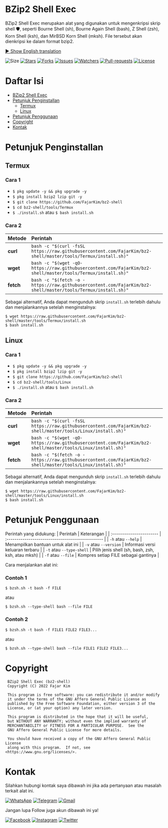 # BZip2 Shell Exec
BZip2 Shell Exec merupakan alat yang digunakan untuk mengenkripsi skrip shell 🛡️, seperti Bourne Shell (sh), Bourne Again Shell (bash), Z Shell (zsh), Korn Shell (ksh), dan MirBSD Korn Shell (mksh). File tersebut akan dienkripsi ke dalam format bzip2.

[▶ Show English translation](https://github.com/FajarKim/bz2-shell/blob/master/README-EN.md)

![Size](https://img.shields.io/github/languages/code-size/FajarKim/bz2-shell?label=BZip2%20Shell%20Exec&style=flat-square&logo=github)
[![Stars](https://img.shields.io/github/stars/FajarKim/bz2-shell?label=Star&style=flat-square&color=red)](https://github.com/FajarKim/bz2-shell/stargazers/)
[![Forks](https://img.shields.io/github/forks/FajarKim/bz2-shell?label=Fork&style=flat-square&color=orange)](https://github.com/FajarKim/bz2-shell/network/members/)
[![Issues](https://img.shields.io/github/issues/FajarKim/bz2-shell?label=Issue&style=flat-square&color=blueviolet)](https://github.com/FajarKim/bz2-shell/issues/)
[![Watchers](https://img.shields.io/github/watchers/FajarKim/bz2-shell?label=Watch&style=flat-square&color=01ffd1)](https://github.com/FajarKim/bz2-shell/watchers/)
[![Pull-requests](https://img.shields.io/github/issues-pr/FajarKim/bz2-shell?label=Pull%20requests&style=flat-square&color=0000ff)](https://github.com/FajarKim/bz2-shell/pull/)
[![License](https://img.shields.io/github/license/FajarKim/bz2-shell?label=License&logo=gnu&style=flat-square)](https://www.gnu.org/licenses/agpl-3.0.html)

# Daftar Isi
- [BZip2 Shell Exec](https://github.com/FajarKim/bz2-shell#bzip2-shell-exec)
- [Petunjuk Penginstallan](https://github.com/FajarKim/bz2-shell#petunjuk-penginstallan)
  - [Termux](https://github.com/FajarKim/bz2-shell#termux)
  - [Linux](https://github.com/FajarKim/bz2-shell#linux)
- [Petunjuk Penggunaan](https://github.com/FajarKim/bz2-shell#petunjuk-penggunaan)
- [Copyright](https://github.com/FajarKim/bz2-shell#copyright)
- [Kontak](https://github.com/FajarKim/bz2-shell#kontak)

# Petunjuk Penginstallan
## Termux
### Cara 1
- `$ pkg update -y && pkg upgrade -y`
- `$ pkg install bzip2 lzip git -y`
- `$ git clone https://github.com/FajarKim/bz2-shell`
- `$ cd bz2-shell/tools/Termux`
- `$ ./install.sh` atau `$ bash install.sh`
### Cara 2
| Metode    | Perintah                                                                                                      |
| :-------- | :------------------------------------------------------------------------------------------------------------ |
| **curl**  | `bash -c "$(curl -fsSL https://raw.githubusercontent.com/FajarKim/bz2-shell/master/tools/Termux/install.sh)"` |
| **wget**  | `bash -c "$(wget -qO- https://raw.githubusercontent.com/FajarKim/bz2-shell/master/tools/Termux/install.sh)"`  |
| **fetch** | `bash -c "$(fetch -o - https://raw.githubusercontent.com/FajarKim/bz2-shell/master/tools/Termux/install.sh)"` |

Sebagai alternatif, Anda dapat mengunduh skrip `install.sh` terlebih dahulu dan menjalankannya setelah menginstalnya:
```text
$ wget https://raw.githubusercontent.com/FajarKim/bz2-shell/master/tools/Termux/install.sh
$ bash install.sh
```
## Linux
### Cara 1
- `$ pkg update -y && pkg upgrade -y`
- `$ pkg install bzip2 lzip git -y`
- `$ git clone https://github.com/FajarKim/bz2-shell`
- `$ cd bz2-shell/tools/Linux`
- `$ ./install.sh` atau `$ bash install.sh`
### Cara 2
| Metode    | Perintah                                                                                                     |
| :-------- | :----------------------------------------------------------------------------------------------------------- |
| **curl**  | `bash -c "$(curl -fsSL https://raw.githubusercontent.com/FajarKim/bz2-shell/master/tools/Linux/install.sh)"` |
| **wget**  | `bash -c "$(wget -qO- https://raw.githubusercontent.com/FajarKim/bz2-shell/master/tools/Linux/install.sh)"`  |
| **fetch** | `bash -c "$(fetch -o - https://raw.githubusercontent.com/FajarKim/bz2-shell/master/tools/Linux/install.sh)"` |

Sebagai alternatif, Anda dapat mengunduh skrip `install.sh` terlebih dahulu dan menjalankannya setelah menginstalnya:
```text
$ wget https://raw.githubusercontent.com/FajarKim/bz2-shell/master/tools/Linux/install.sh
$ bash install.sh
```

# Petunjuk Penggunaan
Perintah yang didukung:
| Perintah                 | Keterangan                                        |
| :----------------------- | :------------------------------------------------ |
| `-h` atau `--help`       | Menampilkan bantuan untuk alat ini                |
| `-v` atau `--version`    | Informasi versi keluaran terbaru                  |
| `-t` atau `--type-shell` | Pilih jenis shell (sh, bash, zsh, ksh, atau mksh) |
| `-f` atau `--file`       | Kompres setiap FILE sebagai gantinya              |

Cara menjalankan alat ini:
### Contoh 1
```text
$ bzsh.sh -t bash -f FILE
```
atau
```text
$ bzsh.sh --type-shell bash --file FILE
```
### Contoh 2
```text
$ bzsh.sh -t bash -f FILE1 FILE2 FILE3...
```
atau
```text
$ bzsh.sh --type-shell bash --file FILE1 FILE2 FILE3...
```

# Copyright
```text
 BZip2 Shell Exec (bz2-shell)
 Copyright (C) 2022 Fajar Kim

 This program is free software: you can redistribute it and/or modify
 it under the terms of the GNU Affero General Public License as
 published by the Free Software Foundation, either version 3 of the
 License, or (at your option) any later version.

 This program is distributed in the hope that it will be useful,
 but WITHOUT ANY WARRANTY; without even the implied warranty of
 MERCHANTABILITY or FITNESS FOR A PARTICULAR PURPOSE.  See the
 GNU Affero General Public License for more details.

 You should have received a copy of the GNU Affero General Public License
 along with this program.  If not, see <https://www.gnu.org/licenses/>.
```

# Kontak
Silahkan hubungi kontak saya dibawah ini jika ada pertanyaan atau masalah terkait alat ini.

[![WhatsApp](https://img.shields.io/badge/WhatsApp-grey?style=plastic&color=202a33&logo=whatsapp)](https://wa.me/6285659850910?text=Hi) 
[![Telegram](https://img.shields.io/badge/Telegram-grey?style=plastic&color=202a33&logo=telegram)](https://t.me/FajarThea) 
[![Gmail](https://img.shields.io/badge/E%20Mail-grey?style=plastic&color=202a33&logo=gmail)](mailto:fajarrkim@gmail.com) 

Jangan lupa Follow juga akun dibawah ini ya!

[![Facebook](https://img.shields.io/badge/Facebook-grey?style=plastic&color=202a33&logo=facebook)](https://www.facebook.com/profile.php?id=100071979099290) 
[![Instagram](https://img.shields.io/badge/Instagram-grey?style=plastic&color=202a33&logo=instagram)](https://instagram.com/fajarkim_)
[![Twitter](https://img.shields.io/badge/Twitter-grey?style=plastic&color=202a33&logo=twitter)](https://twitter.com/fajarkim_)
